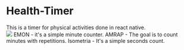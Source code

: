 # Health-Timer
This is a timer for physical activities done in react native. </br>
<img src="screens/ScreenImage/home.png"/>
EMON - it's a simple minute counter.
AMRAP - The goal is to count minutes with repetitions.
Isometria - It's a simple seconds count.
